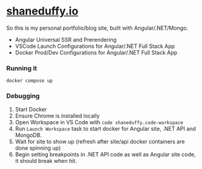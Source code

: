 # <a href="https://shaneduffy.io">shaneduffy.io</a>
So this is my personal portfolio/blog site, built with Angular/.NET/Mongo.
- Angular Universal SSR and Prerendering
- VSCode Launch Configurations for Angular/.NET Full Stack App
- Docker Prod/Dev Configurations for Angular/.NET Full Stack App

### Running it
```
docker compose up
```

### Debugging
1. Start Docker
2. Ensure Chrome is installed locally
3. Open Workspace in VS Code with `code shaneduffy.code-workspace`
4. Run `Launch Workspace` task to start docker for Angular site, .NET API and MongoDB.
5. Wait for site to show up (refresh after site/api docker containers are done spinning up)
6. Begin setting breakpoints in .NET API code as well as Angular site code, it should break when hit.
